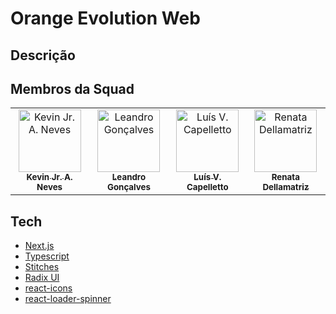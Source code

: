 # Orange Evolution Web

## Descrição

## Membros da Squad

<table>
  <tr>
    <td align="center">
      <a href="https://github.com/kevin-neves">
        <img src="https://github.com/kevin-neves.png" width="100px;" alt="Kevin Jr. A. Neves"/>
        <br>
        <sub>
          <b>Kevin Jr. A. Neves</b>
        </sub>
      </a>
    </td>
    <td align="center">
      <a href="https://github.com/Leolucas12">
        <img src="https://github.com/Leolucas12.png" width="100px;" alt="Leandro Gonçalves"/>
        <br>
        <sub>
          <b>Leandro Gonçalves</b>
        </sub>
      </a>
    </td>
    <td align="center">
      <a href="https://github.com/capelaum">
        <img src="https://github.com/capelaum.png" width="100px;" alt="Luís V. Capelletto"/>
        <br>
        <sub>
          <b>Luís V. Capelletto</br>
        </sub>
      </a>
    </td>
    <td align="center">
      <a href="https://github.com/RenataDellamatriz">
        <img src="https://github.com/RenataDellamatriz.png" width="100px;" alt="Renata Dellamatriz"/>
        <br>
        <sub>
          <b>Renata Dellamatriz</br>
        </sub>
      </a>
    </td>
  </tr>
</table>

## Tech

- [Next.js][next]
- [Typescript][typescript]
- [Stitches][stitches]
- [Radix UI][radix]
- [react-icons][react_icons]
- [react-loader-spinner][react_loader]

[next]: https://nextjs.org
[typescript]: https://www.typescriptlang.org
[stitches]: https://stitches.dev
[radix]: https://www.radix-ui.com
[react_icons]: https://react-icons.github.io/react-icons
[react_loader]: https://www.npmjs.com/package/react-loader-spinner
